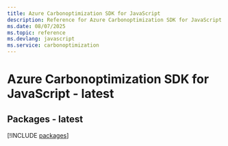 ```yaml
---
title: Azure Carbonoptimization SDK for JavaScript
description: Reference for Azure Carbonoptimization SDK for JavaScript
ms.date: 08/07/2025
ms.topic: reference
ms.devlang: javascript
ms.service: carbonoptimization
---
```

# Azure Carbonoptimization SDK for JavaScript - latest
## Packages - latest
[!INCLUDE [packages](carbonoptimization-index.md)]